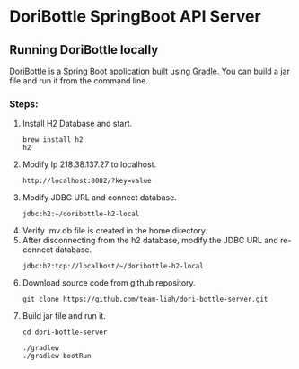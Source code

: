 # DoriBottle SpringBoot API Server

## Running DoriBottle locally
DoriBottle is a [Spring Boot](https://spring.io/guides/gs/spring-boot) application built using [Gradle](https://spring.io/guides/gs/gradle/). You can build a jar file and run it from the command line.

### Steps:
1) Install H2 Database and start.
   ```
   brew install h2
   h2
   ```
2) Modify Ip 218.38.137.27 to localhost.
   ```
   http://localhost:8082/?key=value
   ```
3) Modify JDBC URL and connect database.
   ```
   jdbc:h2:~/doribottle-h2-local
   ```
4) Verify .mv.db file is created in the home directory.
5) After disconnecting from the h2 database, modify the JDBC URL and re-connect database.
   ```
   jdbc:h2:tcp://localhost/~/doribottle-h2-local
   ```
6) Download source code from github repository.
   ```
   git clone https://github.com/team-liah/dori-bottle-server.git
   ```
7) Build jar file and run it.
   ```
   cd dori-bottle-server
   
   ./gradlew
   ./gradlew bootRun
   ```